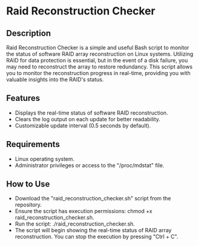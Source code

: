 # Raid Reconstruction Checker

## Description

Raid Reconstruction Checker is a simple and useful Bash script to monitor the status of software RAID array reconstruction on Linux systems. Utilizing RAID for data protection is essential, but in the event of a disk failure, you may need to reconstruct the array to restore redundancy. This script allows you to monitor the reconstruction progress in real-time, providing you with valuable insights into the RAID's status.

## Features

* Displays the real-time status of software RAID reconstruction.
* Clears the log output on each update for better readability.
* Customizable update interval (0.5 seconds by default).

## Requirements

* Linux operating system.
* Administrator privileges or access to the "/proc/mdstat" file.

## How to Use

* Download the "raid_reconstruction_checker.sh" script from the repository.
* Ensure the script has execution permissions: chmod +x raid_reconstruction_checker.sh.
* Run the script: ./raid_reconstruction_checker.sh.
* The script will begin showing the real-time status of RAID array reconstruction. You can stop the execution by pressing "Ctrl + C".
